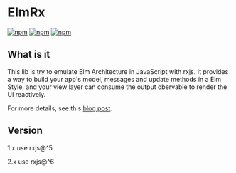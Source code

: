 # ElmRx

[![npm](https://img.shields.io/npm/v/elm-rx.svg)](https://www.npmjs.com/package/elm-rx)
[![npm](https://img.shields.io/npm/dw/elm-rx.svg)](https://www.npmjs.com/package/elm-rx)
[![npm](https://img.shields.io/npm/l/elm-rx.svg)](https://www.npmjs.com/package/elm-rx)

## What is it

This lib is try to emulate Elm Architecture in JavaScript with rxjs. It provides a way to build your app's model, messages and update methods in a Elm Style, and your view layer can consume the output obervable to render the UI reactively.

For more details, see this [blog post](https://gianthard.rocks/a/22).

## Version

1.x use rxjs@^5

2.x use rxjs@^6
